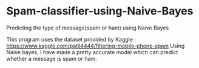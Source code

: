 # Spam-classifier-using-Naive-Bayes
Predicting the type of message(spam or ham) using Naive Bayes

This program uses the dataset provided by Kaggle : https://www.kaggle.com/patil4444/filtering-mobile-phone-spam
Using Naive bayes, I have made a pretty accurate model which can predict whether a message is spam or ham.
